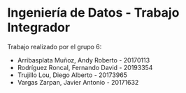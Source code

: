 # Ingeniería de Datos - Trabajo Integrador
Trabajo realizado por el grupo 6: <br />
- Arribasplata Muñoz, Andy Roberto - 20170113
- Rodríguez Roncal, Fernando David - 20193354
- Trujillo Lou, Diego Alberto - 20173965
- Vargas Zarpan, Javier Antonio - 20171632
